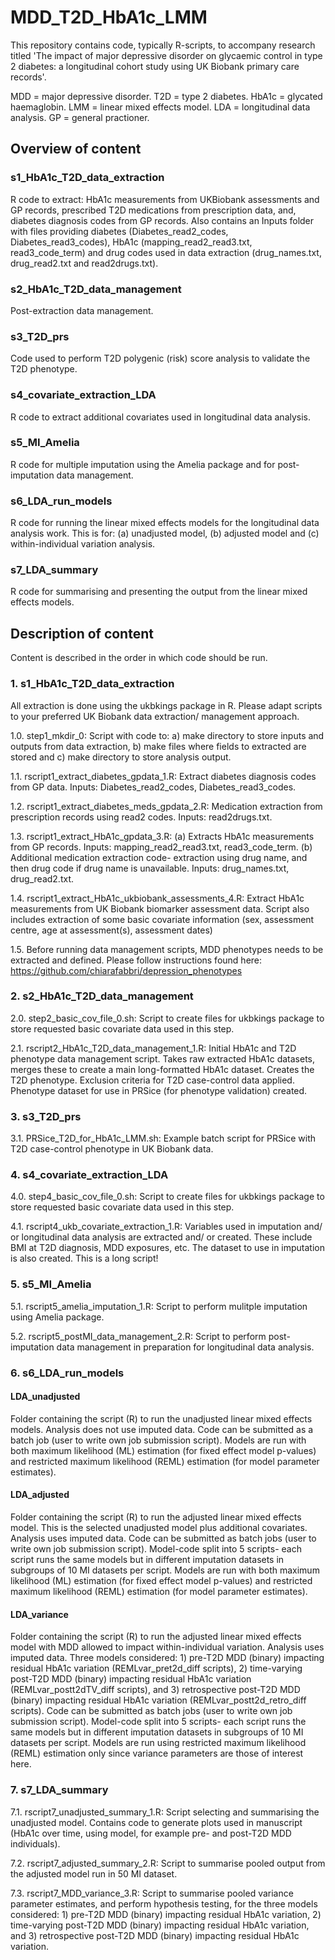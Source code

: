 # MDD_T2D_HbA1c_LMM
This repository contains code, typically R-scripts, to accompany research titled 'The impact of major depressive disorder on glycaemic control in type 2 diabetes: a longitudinal cohort study using UK Biobank primary care records'.

MDD = major depressive disorder. T2D = type 2 diabetes. HbA1c = glycated haemaglobin. LMM = linear mixed effects model. LDA = longitudinal data analysis. GP = general practioner.

## Overview of content

### s1_HbA1c_T2D_data_extraction 

R code to extract: HbA1c measurements from UKBiobank assessments and GP records, prescribed T2D medications from prescription data, and, diabetes diagnosis codes from GP records. Also contains an Inputs folder with files providing diabetes (Diabetes_read2_codes, Diabetes_read3_codes), HbA1c (mapping_read2_read3.txt, read3_code_term) and drug codes used in data extraction (drug_names.txt, drug_read2.txt and read2drugs.txt).

### s2_HbA1c_T2D_data_management

Post-extraction data management.

### s3_T2D_prs

Code used to perform T2D polygenic (risk) score analysis to validate the T2D phenotype.

### s4_covariate_extraction_LDA

R code to extract additional covariates used in longitudinal data analysis.

### s5_MI_Amelia

R code for multiple imputation using the Amelia package and for post-imputation data management.

### s6_LDA_run_models

R code for running the linear mixed effects models for the longitudinal data analysis work. This is for: (a) unadjusted model, (b) adjusted model and (c) within-individual variation analysis.

### s7_LDA_summary

R code for summarising and presenting the output from the linear mixed effects models.

## Description of content

Content is described in the order in which code should be run.

### 1. s1_HbA1c_T2D_data_extraction

All extraction is done using the ukbkings package in R. Please adapt scripts to your preferred UK Biobank data extraction/ management approach.

1.0. step1_mkdir_0: Script with code to: a) make directory to store inputs and outputs from data extraction, b) make files where fields to extracted are stored and c) make directory to store analysis output. 

1.1. rscript1_extract_diabetes_gpdata_1.R: Extract diabetes diagnosis codes from GP data. Inputs: Diabetes_read2_codes, Diabetes_read3_codes.

1.2. rscript1_extract_diabetes_meds_gpdata_2.R: Medication extraction from prescription records using read2 codes. Inputs: read2drugs.txt.

1.3. rscript1_extract_HbA1c_gpdata_3.R: (a) Extracts HbA1c measurements from GP records. Inputs: mapping_read2_read3.txt, read3_code_term. (b) Additional medication extraction code- extraction using drug name, and then drug code if drug name is unavailable. Inputs: drug_names.txt, drug_read2.txt.

1.4. rscript1_extract_HbA1c_ukbiobank_assessments_4.R: Extract HbA1c measurements from UK Biobank biomarker assessment data. Script also includes extraction of some basic covariate information (sex, assessment centre, age at assessment(s), assessment dates)

1.5. Before running data management scripts, MDD phenotypes needs to be extracted and defined. Please follow instructions found here: https://github.com/chiarafabbri/depression_phenotypes

### 2. s2_HbA1c_T2D_data_management

2.0. step2_basic_cov_file_0.sh: Script to create files for ukbkings package to store requested basic covariate data used in this step.

2.1. rscript2_HbA1c_T2D_data_management_1.R: Initial HbA1c and T2D phenotype data management script. Takes raw extracted HbA1c datasets, merges these to create a main long-formatted HbA1c dataset. Creates the T2D phenotype. Exclusion criteria for T2D case-control data applied. Phenotype dataset for use in PRSice (for phenotype validation) created.

### 3. s3_T2D_prs

3.1. PRSice_T2D_for_HbA1c_LMM.sh: Example batch script for PRSice with T2D case-control phenotype in UK Biobank data.

### 4. s4_covariate_extraction_LDA

4.0. step4_basic_cov_file_0.sh: Script to create files for ukbkings package to store requested basic covariate data used in this step.

4.1. rscript4_ukb_covariate_extraction_1.R: Variables used in imputation and/ or longitudinal data analysis are extracted and/ or created. These include BMI at T2D diagnosis, MDD exposures, etc. The dataset to use in imputation is also created. This is a long script!

### 5. s5_MI_Amelia

5.1. rscript5_amelia_imputation_1.R: Script to perform mulitple imputation using Amelia package.

5.2. rscript5_postMI_data_management_2.R: Script to perform post-imputation data management in preparation for longitudinal data analysis.

### 6. s6_LDA_run_models

#### LDA_unadjusted

Folder containing the script (R) to run the unadjusted linear mixed effects models. Analysis does not use imputed data. Code can be submitted as a batch job (user to write own job submission script). Models are run with both maximum likelihood (ML) estimation (for fixed effect model p-values) and restricted maximum likelihood (REML) estimation (for model parameter estimates).

#### LDA_adjusted 

Folder containing the script (R) to run the adjusted linear mixed effects model. This is the selected unadjusted model plus additional covariates. Analysis uses imputed data. Code can be submitted as batch jobs (user to write own job submission script). Model-code split into 5 scripts- each script runs the same models but in different imputation datasets in subgroups of 10 MI datasets per script. Models are run with both maximum likelihood (ML) estimation (for fixed effect model p-values) and restricted maximum likelihood (REML) estimation (for model parameter estimates).

#### LDA_variance

Folder containing the script (R) to run the adjusted linear mixed effects model with MDD allowed to impact within-individual variation. Analysis uses imputed data. Three models considered: 1) pre-T2D MDD (binary) impacting residual HbA1c variation (REMLvar_pret2d_diff scripts), 2) time-varying post-T2D MDD (binary) impacting residual HbA1c variation (REMLvar_postt2dTV_diff scripts), and 3) retrospective post-T2D MDD (binary) impacting residual HbA1c variation (REMLvar_postt2d_retro_diff scripts). Code can be submitted as batch jobs (user to write own job submission script). Model-code split into 5 scripts- each script runs the same models but in different imputation datasets in subgroups of 10 MI datasets per script. Models are run using restricted maximum likelihood (REML) estimation only since variance parameters are those of interest here. 


### 7. s7_LDA_summary

7.1. rscript7_unadjusted_summary_1.R: Script selecting and summarising the unadjusted model. Contains code to generate plots used in manuscript (HbA1c over time, using model, for example pre- and post-T2D MDD individuals).

7.2. rscript7_adjusted_summary_2.R: Script to summarise pooled output from the adjusted model run in 50 MI dataset.

7.3. rscript7_MDD_variance_3.R: Script to summarise pooled variance parameter estimates, and perform hypothesis testing, for the three models considered: 1) pre-T2D MDD (binary) impacting residual HbA1c variation, 2) time-varying post-T2D MDD (binary) impacting residual HbA1c variation, and 3) retrospective post-T2D MDD (binary) impacting residual HbA1c variation. 
